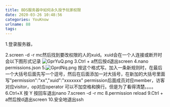 ```yaml
---
title: BDS服务器中如何永久授予玩家权限
date: 2020-03-26 10:48:56
categories: YouKnow
urlname: 88
tags:
---
```

<!--markdown-->1.登录服务器，
2.screen -d -r mc然后找到要改权限的人的xuid。xuid会在一个人连接或断开时会以下图形式记录
![GprYuQ.png](https://s1.ax1x.com/2020/03/26/GprYuQ.png)
3.Ctrl + a然后按d退出screen
4.nano permissions.json
5.![GprdNq.png](https://s1.ax1x.com/2020/03/26/GprdNq.png)
按这个格式写。加入一条新规则时，在最后一个大括号后面先写一个逗号，然后在后面添加一对大括号，在新加的大括号里面写"permission":"xx","xuid":"xxxxxxx"
permission后面成员对应member，访客对应visitor，op对应operator
可以不加空格和换行。但是为了看得清楚。。。。
6.Ctrl+X 按 Y 按回车退出nano
7.screen -d -r mc
8.permission reload
9.Ctrl + a然后按d退出screen
10.安全地退出ssh